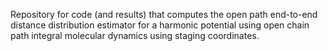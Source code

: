 Repository for code (and results) that computes the open path end-to-end distance distribution estimator for a harmonic potential using open chain path integral molecular dynamics using staging coordinates. 
